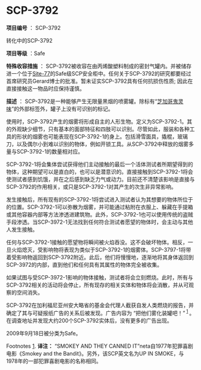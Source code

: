 # SCP-3792
                        


**项目编号** ： SCP-3792



转化中的SCP-3792



**项目等级** ：Safe

**特殊收容措施** ： SCP-3792被收容在由丙烯酸塑料制成的密封气罐内。并被储存进一个位于[Site-77](/secure-facility-dossier-site-77)的Safe级SCP安全柜中。任何关于SCP-3792的研究都要经过首席研究员Gerard博士的批准。暂未证实SCP-3792具有任何抗损伤性质; 因此在直接接触这一物品时应保持谨慎。

**描述** ： SCP-3792是一种能够产生无限量黑烟的喷雾罐。除标有“[芝加哥鬼灵味](/chicago-spirit)”的外部标签外，罐子上没有可识别的标记。

使用时，SCP-3792产生的烟雾将形成自主的人形生物。定义为SCP-3792-1。其的外观缺少细节，只有基本的面部特征和四肢可以识别。尽管如此，服装和各种工具的形状的烟雾也可能表现在SCP-3792-1的身上。包括滑雪面具，撬棍，玻璃刀，以及偶尔小到难以识别的物体，例如开锁工具。从SCP-3792中释放的烟雾多量与SCP-3792-1的数量相对应。

SCP-3792-1将会集体尝试获得他们主动接触的最后一个活体测试者所期望得到的物体，这种期望可以是直白的，也可以是潜意识的。直接接触到SCP-3792-1将会使测试者感到饥饿，并在之后感到缺乏力气或动力。目前还不清楚该影响是直接与SCP-3792的作用相关，或只是SCP-3792-1对其产生的次生非异常影响。

发生接触后，所有现有的SCP-3792-1将尝试进入测试者认为其想要的物体所位于的位置。SCP-3792-1可以弥散为烟雾，并可能通过粘附在衣服上、躲藏在手提箱或其他容器内部等方法渗透进建筑物。此外，SCP-3792-1也可以使用传统的盗贼手段渗透。当SCP-3972-1无法找到任何符合测试者愿望的物体时，会主动与其他人发生接触。

任何与SCP-3792-1接触的愿望物将瞬间被火焰吞没。这不会破坏物体。相反，一旦火焰熄灭，受影响物将表现为类似于SCP-3792-1的烟雾体。SCP-3797-1将带着受影响物返回到SCP-3792附近。此后，他们将慢慢地，逐渐地将其身体返回到SCP-3972的内部，直到他们和任何具有其属性的物体完全被收集。

如果试图与受SCP-3972-1影响的物体接触，测试者将会立刻燃烧。此时，所有与SCP-3792相关的活动将会停止，所有现存的相关实体和物体将会消散，并从可观察的空间消失。

SCP-3792在加利福尼亚州安大略省的基金会代理人截获自发人类燃烧的报告，并确定了其与可疑报纸广告的关系后被发现。广告内容为 “把他们雾化装罐吧！”<sup class='footnoteref'>
 <a shape='rect' class='footnoteref' id='footnoteref-1' href='javascript:;' onclick='WIKIDOT.page.utils.scrollToReference(&apos;footnote-1&apos;)'>1</a>
</sup>。在调查地址并发现大约200个SCP-3792实体后，没有更多的广告出现。

2009年9月18日被分类为Safe。



Footnotes
<a shape='rect' href='javascript:;' onclick='WIKIDOT.page.utils.scrollToReference(&apos;footnoteref-1&apos;)'>1</a>. **译注：** “SMOKEY AND THEY CANNED IT”neta自1977年犯罪喜剧电影《Smokey and the Bandit》。另外，该SCP英文名为UP IN SMOKE，与1978年的一部犯罪喜剧电影的名称相同。


                    